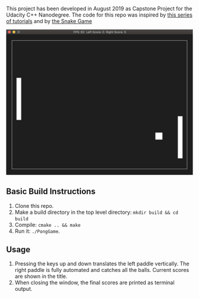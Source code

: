 This project has been developed in August 2019 as Capstone Project for the Udacity C++ Nanodegree.
The code for this repo was inspired by [this series of tutorials](https://www.youtube.com/watch?v=ZVk7N8eUjsc) and by [the Snake Game](https://github.com/udacity/CppND-Capstone-Snake-Game.git)

<img src ="pong_game.png">

## Basic Build Instructions

1. Clone this repo.
2. Make a build directory in the top level directory: `mkdir build && cd build`
3. Compile: `cmake .. && make`
4. Run it: `./PongGame`.

## Usage
1. Pressing the keys up and down translates the left paddle vertically. The right paddle is fully automated and catches all the balls. Current scores are shown in the title.
2. When closing the window, the final scores are printed as terminal output.
